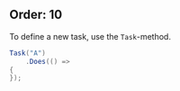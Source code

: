 Order: 10
---

To define a new task, use the `Task`-method.

```csharp
Task("A")
    .Does(() =>
{
});
```
